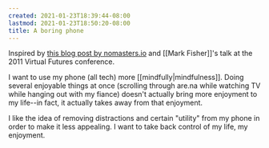 ```yaml
---
created: 2021-01-23T18:39:44-08:00
lastmod: 2021-01-23T18:50:20-08:00
title: A boring phone
---
```


Inspired by [this blog post by nomasters.io](https://nomasters.io/posts/dumber-phone/) and [[Mark Fisher]]'s talk at the 2011 Virtual Futures conference.

I want to use my phone (all tech) more [[mindfully|mindfulness]]. Doing several enjoyable things at once (scrolling through are.na while watching TV while hanging out with my fiance) doesn't actually bring more enjoyment to my life--in fact, it actually takes away from that enjoyment.

I like the idea of removing distractions and certain "utility" from my phone in order to make it less appealing. I want to take back control of my life, my enjoyment.